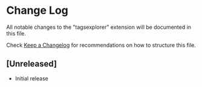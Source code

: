 # Change Log
All notable changes to the "tagsexplorer" extension will be documented in this file.

Check [Keep a Changelog](http://keepachangelog.com/) for recommendations on how to structure this file.

## [Unreleased]
- Initial release